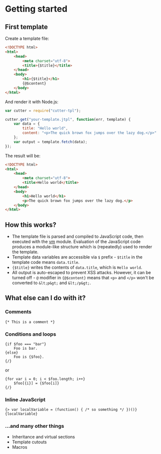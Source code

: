 Getting started
===================

First template
--------------------


Create a template file:

```html
<!DOCTYPE html>
<html>
    <head>
        <meta charset="utf-8">
        <title>{$title}</title>
    </head>
    <body>
        <h1>{$title}</h1>
        {@$content}
    </body>
</html>
```

And render it with Node.js:

```javascript
var cutter = require("cutter-tpl");

cutter.get("your-template.jtpl", function(err, template) {
    var data = { 
        title: "Hello world",
        content: "<p>The quick brown fox jumps over the lazy dog.</p>"
    };
    var output = template.fetch(data);
});
```

The result will be:

```html
<!DOCTYPE html>
<html>
    <head>
        <meta charset="utf-8">
        <title>Hello world</title>
    </head>
    <body>
        <h1>Hello world</h1>
        <p>The quick brown fox jumps over the lazy dog.</p>
    </body>
</html>
```


How this works?
-------------------

- The template file is parsed and compiled to JavaScript code, then executed with the [vm](http://nodejs.org/api/vm.html) module. Evaluation of the JavaScript code produces a module-like structure which is (repeatedly) used to render the template.
- Template data variables are accessible via `$` prefix - `$title` in the template code means `data.title`.
- `{$title}` writes the contents of `data.title`, which is `Hello world`.
- All output is auto-escaped to prevent XSS attacks. However, it can be turned off - `@` modifier in `{@$content}` means that `<p>` and `</p>` won't be converted to `&lt;p&gt;` and `&lt;/p&gt;`.


What else can I do with it?
-----------------

### Comments

```
{* This is a comment *}
```

### Conditions and loops

```
{if $foo === "bar"}
    Foo is bar.
{else}
    Foo is {$foo}.
{/}
```

or

```
{for var i = 0; i < $foo.length; i++}
    $foo[{i}] = {$foo[i]}
{/}
```

### Inline JavaScript

```
{> var localVariable = (function() { /* so something */ })()}
{localVariable}
```


### ...and many other things

- Inheritance and virtual sections
- Template cutouts
- Macros
